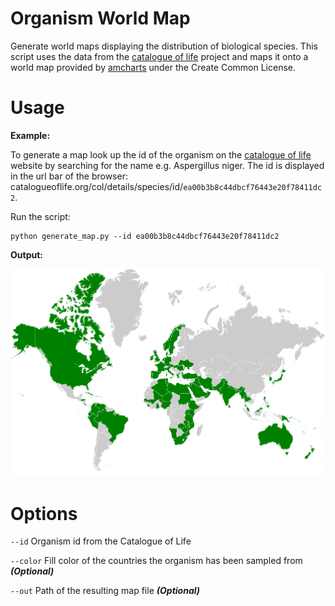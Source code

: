 # Organism World Map

Generate world maps displaying the distribution of biological species. This script uses the data from the
[catalogue of life](http://www.catalogueoflife.org) project and maps it onto a world map provided by [amcharts](https://www.amcharts.com/svg-maps/) under the Create Common License.


Usage
=====

__Example:__

To generate a map look up the id of the organism on the [catalogue of life](http://www.catalogueoflife.org/col/search/) website by searching for the name e.g. Aspergillus niger. The id is displayed in the url bar of the browser: catalogueoflife.org/col/details/species/id/`ea00b3b8c44dbcf76443e20f78411dc2`.

Run the script:
````shell
python generate_map.py --id ea00b3b8c44dbcf76443e20f78411dc2
````

__Output:__

![Example](https://github.com/JuBra/organism-world-map/raw/docs/img/example.png)

Options
=======

`--id` Organism id from the Catalogue of Life

`--color` Fill color of the countries the organism has been sampled from __*(Optional)*__
  
`--out` Path of the resulting map file __*(Optional)*__
    
